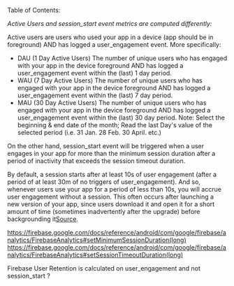 Table of Contents: 

*Active Users and session_start event metrics are computed differently:*

Active users are users who used your app in a device (app should be in foreground) AND has logged a user_engagement event. More specifically:
* DAU (1 Day Active Users)	The number of unique users who has engaged with your app in the device foreground AND has logged a user_engagement event within the (last) 1 day period.
* WAU (7 Day Active Users)	The number of unique users who has engaged with your app in the device foreground AND has logged a user_engagement event within the (last) 7 day period.
* MAU (30 Day Active Users)	The number of unique users who has engaged with your app in the device foreground AND has logged a user_engagement event within the (last) 30 day period.
Note: Select the beginning & end date of the month; Read the last Day's value of the selected period (i.e. 31 Jan. 28 Feb. 30 April. etc.) 	

On the other hand, session_start event will be triggered when a user engages in your app for more than the minimum session 
duration after a period of inactivity that exceeds the session timeout duration. 

By default, a session starts after at least 10s of user engagement (after a period of at least 30m of no triggers of user_engagement). And so, whenever users use your app for a period 
of less than 10s, you will accrue user engagement without a session. This often occurs after launching a new version of your app, since users download it and open 
it for a short amount of time (sometimes inadvertently after the upgrade) before backgrounding it[Source](https://stackoverflow.com/questions/38967231/firebase-analytics-data-disparity).





https://firebase.google.com/docs/reference/android/com/google/firebase/analytics/FirebaseAnalytics#setMinimumSessionDuration(long)
https://firebase.google.com/docs/reference/android/com/google/firebase/analytics/FirebaseAnalytics#setSessionTimeoutDuration(long)


Firebase User Retention is calculated on user_engagement and not session_start ? 








